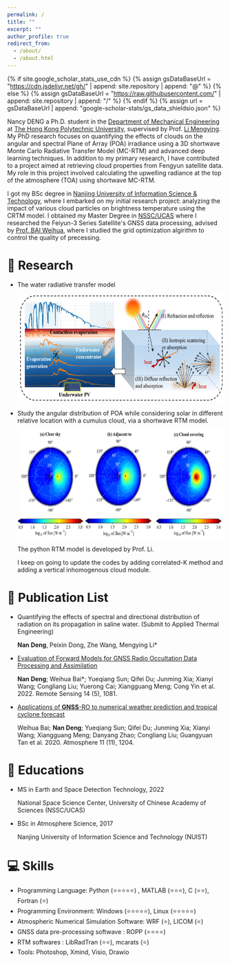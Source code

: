 ```yaml
---
permalink: /
title: ""
excerpt: ""
author_profile: true
redirect_from: 
  - /about/
  - /about.html
---
```


{% if site.google_scholar_stats_use_cdn %}
{% assign gsDataBaseUrl = "https://cdn.jsdelivr.net/gh/" | append: site.repository | append: "@" %}
{% else %}
{% assign gsDataBaseUrl = "https://raw.githubusercontent.com/" | append: site.repository | append: "/" %}
{% endif %}
{% assign url = gsDataBaseUrl | append: "google-scholar-stats/gs_data_shieldsio.json" %}

<span class='anchor' id='about-me'></span>

Nancy DENG a Ph.D. student in the [Department of Mechanical Engineering](https://www.polyu.edu.hk/me/) at [The Hong Kong Polytechnic University](https://www.polyu.edu.hk/), supervised by Prof. [Li Mengying](https://www.li-realab.info/authors/limengying/). My PhD research focuses on quantifying the effects of clouds on the angular and spectral Plane of Array (POA) irradiance using a 3D shortwave Monte Carlo Radiative Transfer Model (MC-RTM) and advanced deep learning techniques. In addition to my primary research, I have contributed to a project aimed at retrieving cloud properties from Fengyun satellite data. My role in this project involved calculating the upwelling radiance at the top of the atmosphere (TOA) using shortwave MC-RTM.

I got my BSc degree in [Nanjing University of Information Science & Technology](https://en.nuist.edu.cn/main.htm), where I embarked on my initial research project: analyzing the impact of various cloud particles on brightness temperature using the CRTM model. I obtained my Master Degree in [NSSC/UCAS](http://english.nssc.cas.cn/) where I researched the Feiyun-3 Series Satellite's GNSS data processing, advised by [Prof. BAI Weihua](https://people.ucas.edu.cn/~bwh), where I studied the grid optimization algirithm to control the quality of precessing.

# 📝 Research 

- The water radiative transfer model

  <img src="https://github.com/andy1smith/andy1smith.github.io/blob/main/images/Graph_abstract.png?raw=true" width="600" height="250">

- Study the angular distribution of POA while considering solar in different relative location with a cumulus cloud, via a shortwave RTM model.

  <img src="https://github.com/andy1smith/andy1smith.github.io/blob/main/images/cloud_locations.png" width="900" height="250">

  The python RTM model is developed by Prof. Li.

  I keep on going to update the codes by adding correlated-K method and adding a vertical inhomogenous cloud module. 



# 📝 Publication List
- Quantifying the effects of spectral and directional distribution of radiation on its
  propagation in saline water. (Submit to Applied Thermal Engineering)

  **Nan Deng**, Peixin Dong, Zhe Wang, Mengying Li*

- [Evaluation of Forward Models for GNSS Radio Occultation Data Processing and Assimilation](https://www.mdpi.com/2072-4292/14/5/1081)

  **Nan Deng**; Weihua Bai*; Yueqiang Sun; Qifei Du; Junming Xia; Xianyi Wang; Congliang Liu; Yuerong Cai; Xiangguang Meng; Cong Yin et al. 2022. Remote Sensing 14 (5), 1081.

- [Applications of <strong>GNSS</strong>-RO to numerical weather prediction and tropical cyclone forecast](https://www.mdpi.com/2073-4433/11/11/1204)

  Weihua Bai; **Nan Deng**; Yueqiang Sun; Qifei Du; Junming Xia; Xianyi Wang; Xiangguang Meng; Danyang Zhao; Congliang Liu; Guangyuan Tan et al. 2020. Atmosphere 11 (11), 1204. 

# 📖 Educations
- MS in Earth and Space Detection Technology, 2022

  National Space Science Center, University of Chinese Academy of Sciences (NSSC/UCAS)
- BSc in Atmosphere Science, 2017

  Nanjing University of Information Science and Technology (NUIST)

# 💻 Skills
- Programming Language: Python (⭐️⭐️⭐️⭐️⭐️) , MATLAB (⭐️⭐️⭐️), C (⭐️⭐️), Fortran (⭐️)
- Programming Environment: Windows (⭐️⭐️⭐️⭐️⭐️), Linux (⭐️⭐️⭐️⭐️⭐️)
- Atmospheric Numerical Simulation Software: WRF (⭐️), LICOM (⭐️)
- GNSS data pre-processing softwave : ROPP (⭐️⭐️⭐️⭐️)
- RTM softwares : LibRadTran (⭐️⭐️),  mcarats (⭐️)
- Tools: Photoshop, Xmind, Visio, Drawio



